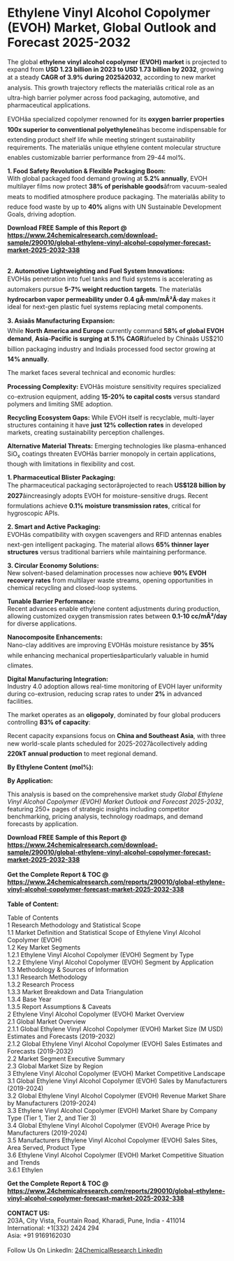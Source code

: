 <h1>Ethylene Vinyl Alcohol Copolymer (EVOH) Market, Global Outlook and Forecast 2025-2032</h1><p>The global <strong>ethylene vinyl alcohol copolymer (EVOH) market</strong> is projected to expand from <strong>USD 1.23 billion in 2023 to USD 1.73 billion by 2032</strong>, growing at a steady <strong>CAGR of 3.9% during 2025â2032</strong>, according to new market analysis. This growth trajectory reflects the materialâs critical role as an ultra-high barrier polymer across food packaging, automotive, and pharmaceutical applications.</p><p>EVOHâa specialized copolymer renowned for its <strong>oxygen barrier properties 100x superior to conventional polyethylene</strong>âhas become indispensable for extending product shelf life while meeting stringent sustainability requirements. The materialâs unique ethylene content molecular structure enables customizable barrier performance from 29-44 mol%.</p><p><strong>1. Food Safety Revolution &amp; Flexible Packaging Boom:</strong><br>
With global packaged food demand growing at <strong>5.2% annually</strong>, EVOH multilayer films now protect <strong>38% of perishable goods</strong>âfrom vacuum-sealed meats to modified atmosphere produce packaging. The materialâs ability to reduce food waste by up to <strong>40%</strong> aligns with UN Sustainable Development Goals, driving adoption.</p><div><b>Download FREE Sample of this Report @ 
            <a href="https://www.24chemicalresearch.com/download-sample/290010/global-ethylene-vinyl-alcohol-copolymer-forecast-market-2025-2032-338">
            https://www.24chemicalresearch.com/download-sample/290010/global-ethylene-vinyl-alcohol-copolymer-forecast-market-2025-2032-338</a></b></div><br><p><strong>2. Automotive Lightweighting and Fuel System Innovations:</strong><br>
EVOHâs penetration into fuel tanks and fluid systems is accelerating as automakers pursue <strong>5-7% weight reduction targets</strong>. The materialâs <strong>hydrocarbon vapor permeability under 0.4 gÂ·mm/mÂ²Â·day</strong> makes it ideal for next-gen plastic fuel systems replacing metal components.</p><p><strong>3. Asiaâs Manufacturing Expansion:</strong><br>
While <strong>North America and Europe</strong> currently command <strong>58% of global EVOH demand</strong>, <strong>Asia-Pacific is surging at 5.1% CAGR</strong>âfueled by Chinaâs US$210 billion packaging industry and Indiaâs processed food sector growing at <strong>14% annually</strong>.</p><p>The market faces several technical and economic hurdles:</p><p><strong>Processing Complexity:</strong> EVOHâs moisture sensitivity requires specialized co-extrusion equipment, adding <strong>15-20% to capital costs</strong> versus standard polymers and limiting SME adoption.</p><p><strong>Recycling Ecosystem Gaps:</strong> While EVOH itself is recyclable, multi-layer structures containing it have <strong>just 12% collection rates</strong> in developed markets, creating sustainability perception challenges.</p><p><strong>Alternative Material Threats:</strong> Emerging technologies like plasma-enhanced SiO<sub>x</sub> coatings threaten EVOHâs barrier monopoly in certain applications, though with limitations in flexibility and cost.</p><p><strong>1. Pharmaceutical Blister Packaging:</strong><br>
The pharmaceutical packaging sectorâprojected to reach <strong>US$128 billion by 2027</strong>âincreasingly adopts EVOH for moisture-sensitive drugs. Recent formulations achieve <strong>0.1% moisture transmission rates</strong>, critical for hygroscopic APIs.</p><p><strong>2. Smart and Active Packaging:</strong><br>
EVOHâs compatibility with oxygen scavengers and RFID antennas enables next-gen intelligent packaging. The material allows <strong>65% thinner layer structures</strong> versus traditional barriers while maintaining performance.</p><p><strong>3. Circular Economy Solutions:</strong><br>
New solvent-based delamination processes now achieve <strong>90% EVOH recovery rates</strong> from multilayer waste streams, opening opportunities in chemical recycling and closed-loop systems.</p><p><strong>Tunable Barrier Performance:</strong><br>
	Recent advances enable ethylene content adjustments during production, allowing customized oxygen transmission rates between <strong>0.1-10 cc/mÂ²/day</strong> for diverse applications.</p><p><strong>Nanocomposite Enhancements:</strong><br>
	Nano-clay additives are improving EVOHâs moisture resistance by <strong>35%</strong> while enhancing mechanical propertiesâparticularly valuable in humid climates.</p><p><strong>Digital Manufacturing Integration:</strong><br>
	Industry 4.0 adoption allows real-time monitoring of EVOH layer uniformity during co-extrusion, reducing scrap rates to under <strong>2%</strong> in advanced facilities.</p><p>The market operates as an <strong>oligopoly</strong>, dominated by four global producers controlling <strong>83% of capacity</strong>:</p><p>Recent capacity expansions focus on <strong>China and Southeast Asia</strong>, with three new world-scale plants scheduled for 2025-2027âcollectively adding <strong>220kT annual production</strong> to meet regional demand.</p><p><strong>By Ethylene Content (mol%):</strong></p><p><strong>By Application:</strong></p><p>This analysis is based on the comprehensive market study <em>Global Ethylene Vinyl Alcohol Copolymer (EVOH) Market Outlook and Forecast 2025-2032</em>, featuring 250+ pages of strategic insights including competitor benchmarking, pricing analysis, technology roadmaps, and demand forecasts by application.</p><div><b>Download FREE Sample of this Report @ 
            <a href="https://www.24chemicalresearch.com/download-sample/290010/global-ethylene-vinyl-alcohol-copolymer-forecast-market-2025-2032-338">
            https://www.24chemicalresearch.com/download-sample/290010/global-ethylene-vinyl-alcohol-copolymer-forecast-market-2025-2032-338</a></b></div><br><div><b>Get the Complete Report & TOC @ 
            <a href="https://www.24chemicalresearch.com/reports/290010/global-ethylene-vinyl-alcohol-copolymer-forecast-market-2025-2032-338">
            https://www.24chemicalresearch.com/reports/290010/global-ethylene-vinyl-alcohol-copolymer-forecast-market-2025-2032-338</a></b></div><br>
            <b>Table of Content:</b><p>Table of Contents<br />
1 Research Methodology and Statistical Scope<br />
1.1 Market Definition and Statistical Scope of Ethylene Vinyl Alcohol Copolymer (EVOH)<br />
1.2 Key Market Segments<br />
1.2.1 Ethylene Vinyl Alcohol Copolymer (EVOH) Segment by Type<br />
1.2.2 Ethylene Vinyl Alcohol Copolymer (EVOH) Segment by Application<br />
1.3 Methodology & Sources of Information<br />
1.3.1 Research Methodology<br />
1.3.2 Research Process<br />
1.3.3 Market Breakdown and Data Triangulation<br />
1.3.4 Base Year<br />
1.3.5 Report Assumptions & Caveats<br />
2 Ethylene Vinyl Alcohol Copolymer (EVOH) Market Overview<br />
2.1 Global Market Overview<br />
2.1.1 Global Ethylene Vinyl Alcohol Copolymer (EVOH) Market Size (M USD) Estimates and Forecasts (2019-2032)<br />
2.1.2 Global Ethylene Vinyl Alcohol Copolymer (EVOH) Sales Estimates and Forecasts (2019-2032)<br />
2.2 Market Segment Executive Summary<br />
2.3 Global Market Size by Region<br />
3 Ethylene Vinyl Alcohol Copolymer (EVOH) Market Competitive Landscape<br />
3.1 Global Ethylene Vinyl Alcohol Copolymer (EVOH) Sales by Manufacturers (2019-2024)<br />
3.2 Global Ethylene Vinyl Alcohol Copolymer (EVOH) Revenue Market Share by Manufacturers (2019-2024)<br />
3.3 Ethylene Vinyl Alcohol Copolymer (EVOH) Market Share by Company Type (Tier 1, Tier 2, and Tier 3)<br />
3.4 Global Ethylene Vinyl Alcohol Copolymer (EVOH) Average Price by Manufacturers (2019-2024)<br />
3.5 Manufacturers Ethylene Vinyl Alcohol Copolymer (EVOH) Sales Sites, Area Served, Product Type<br />
3.6 Ethylene Vinyl Alcohol Copolymer (EVOH) Market Competitive Situation and Trends<br />
3.6.1 Ethylen</p><div><b>Get the Complete Report & TOC @ 
            <a href="https://www.24chemicalresearch.com/reports/290010/global-ethylene-vinyl-alcohol-copolymer-forecast-market-2025-2032-338">
            https://www.24chemicalresearch.com/reports/290010/global-ethylene-vinyl-alcohol-copolymer-forecast-market-2025-2032-338</a></b></div><br><b>CONTACT US:</b><br>
            203A, City Vista, Fountain Road, Kharadi, Pune, India - 411014<br>
            International: +1(332) 2424 294<br>
            Asia: +91 9169162030 <br><br>
            Follow Us On LinkedIn: <a href="https://www.linkedin.com/company/24chemicalresearch/">24ChemicalResearch LinkedIn</a>
